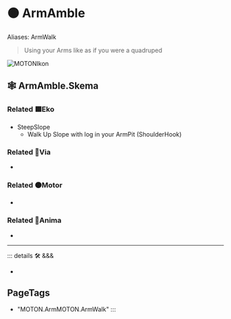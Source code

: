 # 🟠 <motor>ArmAmble</motor>

Aliases: ArmWalk

> Using your Arms like as if you were a quadruped

![MOTONIkon](/BetaIkon/MOTONs_Ikon.png)

## 🕸 ArmAmble.Skema

### Related 🟩<ekos>Eko</ekos>

- SteepSlope
    - Walk Up Slope with log in your ArmPit (ShoulderHook)

### Related 🔻<via>Via</via>

-

### Related 🟠<motor>Motor</motor>

-

### Related 💜<anima>Anima</anima>

-

---

<!-- =================================================== -->
<!-- =================================================== -->
<!-- =================================================== -->
<!-- =================================================== -->
<!-- =================================================== -->
::: details 🛠 <dev>&&&</dev>

-

<h2>PageTags</h2>

- "MOTON.ArmMOTON.ArmWalk"
:::
